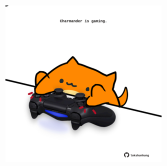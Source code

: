 <!-- built at 03/03/2022, 05:00:57 UTC -->
<p align="center">
  <img width="500" height="500" src="./ReadmeImage.svg">
</p>
